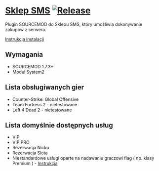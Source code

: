 # [Sklep SMS](https://sklep-sms.pl/) [![Release](https://img.shields.io/github/v/release/gammerce/plugin-sourcemod)](https://github.com/gammerce/plugin-sourcemod/releases/latest)

Plugin SOURCEMOD do Sklepu SMS, który umożliwia dokonywanie zakupow z serwera.

[Instrukcja instalacji](https://github.com/gammerce/plugin-sourcemod/wiki/Konfiguracja-pluginu)

## Wymagania
* SOURCEMOD 1.7.3+
* Moduł System2

## Lista obsługiwanych gier
* Counter-Strike: Global Offensive
* Team Fortress 2 - nietestowane
* Left 4 Dead 2 - nietestowane

## Lista domyślnie dostępnych usług
* VIP
* VIP PRO
* Rezerwacja Nicku
* Rezerwacja Slota
* Niestandardowe usługi oparte na nadawaniu graczowi flag ( np. klasy Premium ) - [Instrukcja](https://github.com/gammerce/plugin-sourcemod/wiki/Utworzenie-us%C5%82ugi-nadaj%C4%85cej-graczowi-flagi)
